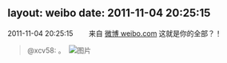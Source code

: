 layout: weibo
date: 2011-11-04 20:25:15
---
<meta name="referrer" content="no-referrer" />

2011-11-04 20:25:15  &nbsp;&nbsp;&nbsp;&nbsp;&nbsp;&nbsp; 来自 <a href="http://weibo.com/" rel="nofollow">微博 weibo.com</a>
这就是你的全部？！
>  @xcv58: 。 ​​​
>  ![图片](https://ww2.sinaimg.cn/large/40e9ea8djw1dms2jdbz1rj.jpg)
